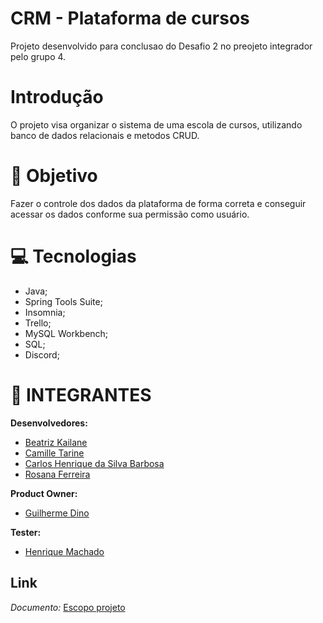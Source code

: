 # CRM - Plataforma de cursos 
Projeto desenvolvido para conclusao do Desafio 2 no preojeto integrador pelo grupo 4.

# Introdução
O projeto visa organizar o sistema de uma escola de cursos, utilizando banco de dados relacionais e metodos CRUD.


# 🎯  Objetivo
Fazer o controle dos dados da plataforma de forma correta e conseguir acessar os dados conforme sua permissão como usuário. 

 # 💻 Tecnologias 
* Java;
* Spring Tools Suite;
* Insomnia;
* Trello;
* MySQL Workbench;
* SQL;
* Discord;


# 👥 INTEGRANTES 
 
**Desenvolvedores:**
- [Beatriz Kailane](https://github.com/BeaKaylanee)
- [Camille Tarine](https://github.com/CahTarine)
- [Carlos Henrique da Silva Barbosa](https://github.com/Henrykeeh)
- [Rosana Ferreira](https://github.com/lelesrosana)

**Product Owner:**
- [Guilherme Dino](https://github.com/meDinoo)

**Tester:**
- [Henrique Machado](https://github.com/scottineo)


## Link
*Documento:* [Escopo projeto](https://docs.google.com/document/d/11joEl_wFgnJrq7l5-i9XRADNRNGSJDWxrj1hSJP2yus/edit?usp=sharing)
